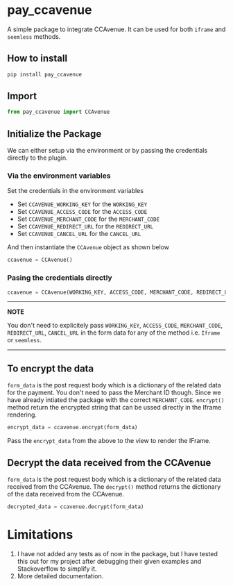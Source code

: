 # pay_ccavenue

A simple package to integrate CCAvenue. It can be used for both `iframe` and `seemless` methods.

## How to install

```bash
pip install pay_ccavenue
```

## Import

```python
from pay_ccavenue import CCAvenue
```

## Initialize the Package

We can either setup via the environment or by passing the credentials directly to the plugin.

### Via the environment variables

Set the credentials in the environment variables

- Set `CCAVENUE_WORKING_KEY` for the `WORKING_KEY`
- Set `CCAVENUE_ACCESS_CODE` for the `ACCESS_CODE`
- Set `CCAVENUE_MERCHANT_CODE` for the `MERCHANT_CODE`
- Set `CCAVENUE_REDIRECT_URL` for the `REDIRECT_URL`
- Set `CCAVENUE_CANCEL_URL` for the `CANCEL_URL`

And then instantiate the `CCAvenue` object as shown below

```python
ccavenue = CCAvenue()
```

### Pasing the credentials directly

```python
ccavenue = CCAvenue(WORKING_KEY, ACCESS_CODE, MERCHANT_CODE, REDIRECT_URL, CANCEL_URL)
```

---

**NOTE**

You don't need to explicitely pass `WORKING_KEY`, `ACCESS_CODE`, `MERCHANT_CODE`, `REDIRECT_URL`, `CANCEL_URL` in the form data for any of the method i.e. `Iframe` or `seemless`.

---

## To encrypt the data

`form_data` is the post request body which is a dictionary of the related data for the payment. You don't need to pass the Merchant ID though. Since we have already intiated the package with the correct `MERCHANT_CODE`. `encrypt()` method return the encrypted string that can be ussed directly in the Iframe rendering.

```python
encrypt_data = ccavenue.encrypt(form_data)
```

Pass the `encrypt_data` from the above to the view to render the IFrame.

## Decrypt the data received from the CCAvenue

`form_data` is the post request body which is a dictionary of the related data received from the CCAvenue. The `decrypt()` method returns the dictionary of the data received from the CCAvenue.

```python
decrypted_data = ccavenue.decrypt(form_data)
```

# Limitations

1. I have not added any tests as of now in the package, but I have tested this out for my project after debugging their given examples and Stackoverflow to simplify it.
2. More detailed documentation.
